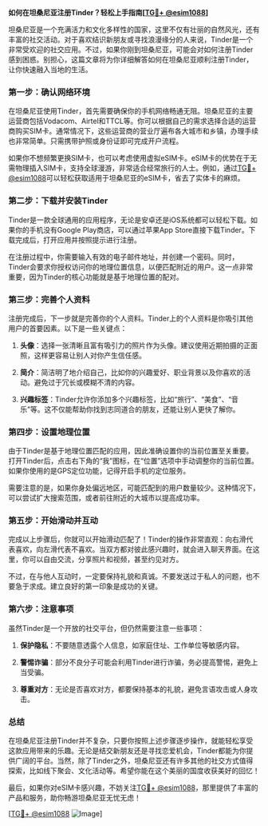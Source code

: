 **如何在坦桑尼亚注册Tinder？轻松上手指南[[TG💪+ @esim1088](https://t.me/s/esim1088)]**

坦桑尼亚是一个充满活力和文化多样性的国家，这里不仅有壮丽的自然风光，还有丰富的社交活动。对于喜欢结识新朋友或寻找浪漫缘分的人来说，Tinder是一个非常受欢迎的社交应用。不过，如果你刚到坦桑尼亚，可能会对如何注册Tinder感到困惑。别担心，这篇文章将为你详细解答如何在坦桑尼亚顺利注册Tinder，让你快速融入当地的生活。

### **第一步：确认网络环境**

在坦桑尼亚使用Tinder，首先需要确保你的手机网络畅通无阻。坦桑尼亚的主要运营商包括Vodacom、Airtel和TTCL等。你可以根据自己的需求选择合适的运营商购买SIM卡。通常情况下，这些运营商的营业厅遍布各大城市和乡镇，办理手续也非常简单。只需携带护照或身份证即可完成开户流程。

如果你不想频繁更换SIM卡，也可以考虑使用虚拟eSIM卡。eSIM卡的优势在于无需物理插入SIM卡，支持全球漫游，非常适合经常旅行的人士。例如，通过[TG💪+ @esim1088](https://t.me/s/esim1088)可以轻松获取适用于坦桑尼亚的eSIM卡，省去了实体卡的麻烦。

### **第二步：下载并安装Tinder**

Tinder是一款全球通用的应用程序，无论是安卓还是iOS系统都可以轻松下载。如果你的手机没有Google Play商店，可以通过苹果App Store直接下载Tinder。下载完成后，打开应用并按照提示进行注册。

在注册过程中，你需要输入有效的电子邮件地址，并创建一个密码。同时，Tinder会要求你授权访问你的地理位置信息，以便匹配附近的用户。这一点非常重要，因为Tinder的核心功能就是基于地理位置的配对。

### **第三步：完善个人资料**

注册完成后，下一步就是完善你的个人资料。Tinder上的个人资料是你吸引其他用户的首要因素。以下是一些关键点：

1. **头像**：选择一张清晰且富有吸引力的照片作为头像。建议使用近期拍摄的正面照，这样更容易让别人对你产生信任感。
   
2. **简介**：简洁明了地介绍自己，比如你的兴趣爱好、职业背景以及你喜欢的活动。避免过于冗长或模糊不清的内容。

3. **兴趣标签**：Tinder允许你添加多个兴趣标签，比如“旅行”、“美食”、“音乐”等。这不仅能帮助你找到志同道合的朋友，还能让别人更快了解你。

### **第四步：设置地理位置**

由于Tinder是基于地理位置匹配的应用，因此准确设置你的当前位置至关重要。打开Tinder后，点击右下角的“我”图标，在“位置”选项中手动调整你的当前位置。如果你使用的是GPS定位功能，记得开启手机的定位服务。

需要注意的是，如果你身处偏远地区，可能匹配到的用户数量较少。这种情况下，可以尝试扩大搜索范围，或者前往附近的大城市以提高成功率。

### **第五步：开始滑动并互动**

完成以上步骤后，你就可以开始滑动匹配了！Tinder的操作非常直观：向右滑代表喜欢，向左滑代表不喜欢。当双方都对彼此感兴趣时，就会进入聊天界面。在这里，你可以自由交流，分享照片和视频，甚至约见对方。

不过，在与他人互动时，一定要保持礼貌和真诚。不要发送过于私人的问题，也不要急于求成。建立良好的第一印象是成功的关键。

### **第六步：注意事项**

虽然Tinder是一个开放的社交平台，但仍然需要注意一些事项：

1. **保护隐私**：不要随意透露个人信息，如家庭住址、工作单位等敏感内容。
   
2. **警惕诈骗**：部分不良分子可能会利用Tinder进行诈骗，务必提高警惕，避免上当受骗。

3. **尊重对方**：无论是否喜欢对方，都要保持基本的礼貌，避免言语攻击或人身攻击。

### **总结**

在坦桑尼亚注册Tinder并不复杂，只要你按照上述步骤逐步操作，就能轻松享受这款应用带来的乐趣。无论是结交新朋友还是寻找恋爱机会，Tinder都能为你提供广阔的平台。当然，除了Tinder之外，坦桑尼亚还有许多其他的社交方式值得探索，比如线下聚会、文化活动等。希望你能在这个美丽的国度收获美好的回忆！

最后，如果你对eSIM卡感兴趣，不妨关注[TG💪+ @esim1088](https://t.me/s/esim1088)，那里提供了丰富的产品和服务，助你畅游坦桑尼亚无忧无虑！

[[TG💪+ @esim1088](https://t.me/s/esim1088) ![Image](https://i.postimg.cc/4NQfJmqS/Snipaste-2025-05-13-00-14-12.png)]